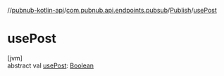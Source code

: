 //[pubnub-kotlin-api](../../../index.md)/[com.pubnub.api.endpoints.pubsub](../index.md)/[Publish](index.md)/[usePost](use-post.md)

# usePost

[jvm]\
abstract val [usePost](use-post.md): [Boolean](https://kotlinlang.org/api/core/kotlin-stdlib/kotlin/-boolean/index.html)

